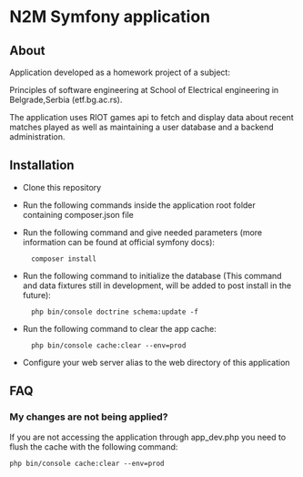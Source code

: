 N2M Symfony application
========================

About
------------

Application developed as a homework project of a subject:

Principles of software engineering at School of Electrical engineering in Belgrade,Serbia (etf.bg.ac.rs).

The application uses RIOT games api to fetch and display data about recent matches played as well as maintaining a user database and a backend administration.

Installation
------------

* Clone this repository
* Run the following commands inside the application root folder containing composer.json file

* Run the following command and give needed parameters (more information can be found at official symfony docs):

        composer install

* Run the following command to initialize the database (This command and data fixtures still in development, will be added to post install in the future):

        php bin/console doctrine schema:update -f

* Run the following command to clear the app cache:

        php bin/console cache:clear --env=prod

* Configure your web server alias to the web directory of this application

FAQ
------------

### My changes are not being applied?

If you are not accessing the application through app_dev.php you need to flush the cache with the following command:

    php bin/console cache:clear --env=prod